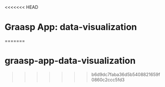 <<<<<<< HEAD

# Graasp App: data-visualization

=======

# graasp-app-data-visualization

> > > > > > > b6d9dc7faba36d5b5408821659f0860c2ccc5fd3
